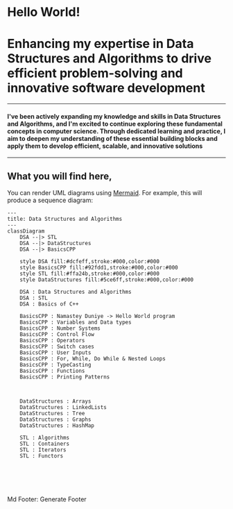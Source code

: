 # Hello World!
#  Enhancing my expertise in Data Structures and Algorithms to drive efficient problem-solving and innovative software development
----------------------------------------------------------------------------------------------------------------------------------------
#### I've been actively expanding my knowledge and skills in Data Structures and Algorithms, and I'm excited to continue exploring these fundamental concepts in computer science. Through dedicated learning and practice, I aim to deepen my understanding of these essential building blocks and apply them to develop efficient, scalable, and innovative solutions
----------------------------------------------------------------------------------------------------------------------------------------
## What you will find here,

You can render UML diagrams using [Mermaid](https://mermaidjs.github.io/). For example, this will produce a sequence diagram:

```mermaid
---
title: Data Structures and Algorithms
---
classDiagram
    DSA --|> STL
    DSA --|> DataStructures
    DSA --|> BasicsCPP

    style DSA fill:#dcfeff,stroke:#000,color:#000
    style BasicsCPP fill:#92fdd1,stroke:#000,color:#000
    style STL fill:#ffa24b,stroke:#000,color:#000
    style DataStructures fill:#5ce6ff,stroke:#000,color:#000

    DSA : Data Structures and Algorithms
    DSA : STL
    DSA : Basics of C++

    BasicsCPP : Namastey Duniye -> Hello World program
    BasicsCPP : Variables and Data types
    BasicsCPP : Number Systems
    BasicsCPP : Control Flow
    BasicsCPP : Operators
    BasicsCPP : Switch cases
    BasicsCPP : User Inputs
    BasicsCPP : For, While, Do While & Nested Loops
    BasicsCPP : TypeCasting
    BasicsCPP : Functions
    BasicsCPP : Printing Patterns
    
    
    
    DataStructures : Arrays
    DataStructures : LinkedLists
    DataStructures : Tree
    DataStructures : Graphs
    DataStructures : HashMap

    STL : Algorithms
    STL : Containers
    STL : Iterators
    STL : Functors


    



```

Md Footer: Generate Footer

